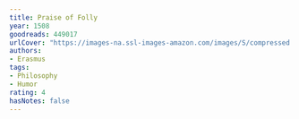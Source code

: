 ```yaml
---
title: Praise of Folly
year: 1508
goodreads: 449017
urlCover: "https://images-na.ssl-images-amazon.com/images/S/compressed.photo.goodreads.com/books/1539583557i/449017.jpg"
authors:
- Erasmus
tags:
- Philosophy
- Humor
rating: 4
hasNotes: false
---
```

